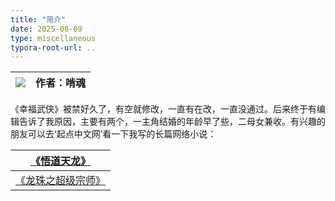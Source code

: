 ```yaml
---
title: "简介"
date: 2025-08-09
type: miscellaneous
typora-root-url: ..
---
```


| ![](/images/avatar.jpg) | 作者：啃魂 |
| :---------------------- | :--------: |

《幸福武侠》被禁好久了，有空就修改，一直有在改，一直没通过。后来终于有编辑告诉了我原因，主要有两个，一主角结婚的年龄早了些，二母女兼收。有兴趣的朋友可以去‘起点中文网’看一下我写的长篇网络小说：

| [《悟道天龙》](https://book.qidian.com/info/3077613/)        |
| ------------------------------------------------------------ |
| [《龙珠之超级宗师》](https://www.qidian.com/Book/1006684093.aspx) |
